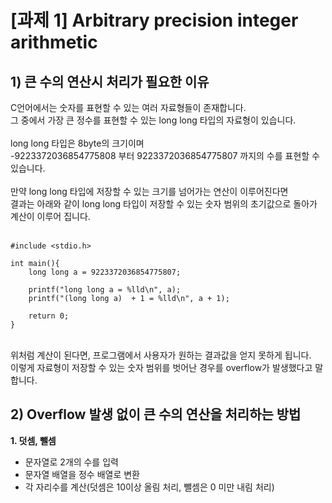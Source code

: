 # [과제 1] Arbitrary precision integer arithmetic

## 1) 큰 수의 연산시 처리가 필요한 이유

C언어에서는 숫자를 표현할 수 있는 여러 자료형들이 존재합니다.<br>
그 중에서 가장 큰 정수를 표현할 수 있는 long long 타입의 자료형이 있습니다.<br><br>
long long 타입은 8byte의 크기이며<br>-9223372036854775808 부터 9223372036854775807 까지의 수를 표현할 수 있습니다.<br><br>
만약 long long 타입에 저장할 수 있는 크기를 넘어가는 연산이 이루어진다면<br>
결과는 아래와 같이 long long 타입이 저장할 수 있는 숫자 범위의 초기값으로 돌아가 계산이 이루어 집니다.<br><br>
```
#include <stdio.h>

int main(){
    long long a = 9223372036854775807;

    printf("long long a = %lld\n", a);
    printf("(long long a)  + 1 = %lld\n", a + 1);

    return 0;
}
```

<br>위처럼 계산이 된다면, 프로그램에서 사용자가 원하는 결과값을 얻지 못하게 됩니다.<br>
이렇게 자료형이 저장할 수 있는 숫자 범위를 벗어난 경우를 overflow가 발생했다고 말합니다.<br>

## 2) Overflow 발생 없이 큰 수의 연산을 처리하는 방법
<b>1. 덧셈, 뺄셈</b><br>
- 문자열로 2개의 수를 입력<br>
- 문자열 배열을 정수 배열로 변환<br>
- 각 자리수를 계산(덧셈은 10이상 올림 처리, 뺄셈은 0 미만 내림 처리)<br>

